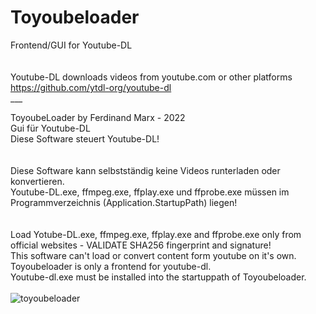 # Toyoubeloader <br>
Frontend/GUI for Youtube-DL<br>
<br><br>
Youtube-DL downloads videos from youtube.com or other platforms<br>
https://github.com/ytdl-org/youtube-dl<br>
___<br>

ToyoubeLoader by Ferdinand Marx - 2022<br>
Gui für Youtube-DL<br>
Diese Software steuert Youtube-DL!<br>
<br><br>
Diese Software kann selbstständig keine Videos runterladen oder konvertieren.<br>
Youtube-DL.exe, ffmpeg.exe, ffplay.exe und ffprobe.exe müssen im Programmverzeichnis (Application.StartupPath) liegen!<br>
<br><br>
Load Yotube-DL.exe, ffmpeg.exe, ffplay.exe and ffprobe.exe only from official websites - VALIDATE SHA256 fingerprint and signature!<br>
This software can't load or convert content form youtube on it's own.<br>
Toyoubeloader is only a frontend for youtube-dl.<br>
Youtube-dl.exe must be installed into the startuppath of Toyoubeloader.<br><br>
![toyoubeloader](https://user-images.githubusercontent.com/37580234/166935640-74c9fc7f-3304-44fc-ac56-001415ea7847.png)
